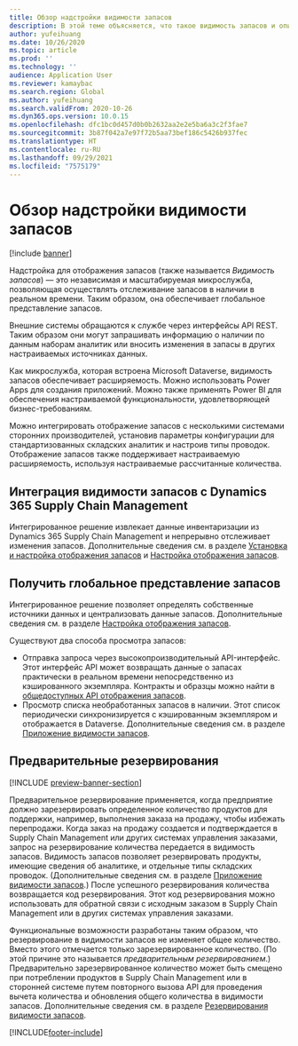 ```yaml
---
title: Обзор надстройки видимости запасов
description: В этой теме объясняется, что такое видимость запасов и описываются ее возможности.
author: yufeihuang
ms.date: 10/26/2020
ms.topic: article
ms.prod: ''
ms.technology: ''
audience: Application User
ms.reviewer: kamaybac
ms.search.region: Global
ms.author: yufeihuang
ms.search.validFrom: 2020-10-26
ms.dyn365.ops.version: 10.0.15
ms.openlocfilehash: dfc1bc0d457d0b0b2632aa2e2e5ba6a3c2f3fae7
ms.sourcegitcommit: 3b87f042a7e97f72b5aa73bef186c5426b937fec
ms.translationtype: HT
ms.contentlocale: ru-RU
ms.lasthandoff: 09/29/2021
ms.locfileid: "7575179"
---
```

# <a name="inventory-visibility-add-in-overview"></a>Обзор надстройки видимости запасов

[!include [banner](../includes/banner.md)]

Надстройка для отображения запасов (также называется *Видимость запасов*) — это независимая и масштабируемая микрослужба, позволяющая осуществлять отслеживание запасов в наличии в реальном времени. Таким образом, она обеспечивает глобальное представление запасов.

Внешние системы обращаются к службе через интерфейсы API REST. Таким образом они могут запрашивать информацию о наличии по данным наборам аналитик или вносить изменения в запасы в других настраиваемых источниках данных.

Как микрослужба, которая встроена Microsoft Dataverse, видимость запасов обеспечивает расширяемость. Можно использовать Power Apps для создания приложений. Можно также применять Power BI для обеспечения настраиваемой функциональности, удовлетворяющей бизнес-требованиям.

Можно интегрировать отображение запасов с несколькими системами сторонних производителей, установив параметры конфигурации для стандартизованных складских аналитик и настроив типы проводок. Отображение запасов также поддерживает настраиваемую расширяемость, используя настраиваемые рассчитанные количества.

## <a name="inventory-visibility-integration-with-dynamics-365-supply-chain-management"></a>Интеграция видимости запасов с Dynamics 365 Supply Chain Management

Интегрированное решение извлекает данные инвентаризации из Dynamics 365 Supply Chain Management и непрерывно отслеживает изменения запасов. Дополнительные сведения см. в разделе [Установка и настройка отображения запасов](inventory-visibility-setup.md) и [Настройка отображения запасов](inventory-visibility-configuration.md).

## <a name="get-a-global-view-of-inventory"></a>Получить глобальное представление запасов

Интегрированное решение позволяет определять собственные источники данных и централизовать данные запасов. Дополнительные сведения см. в разделе [Настройка отображения запасов](inventory-visibility-configuration.md).

Существуют два способа просмотра запасов:

- Отправка запроса через высокопроизводительный API-интерфейс. Этот интерфейс API может возвращать данные о запасах практически в реальном времени непосредственно из кэшированного экземпляра. Контракты и образцы можно найти в [общедоступных API отображения запасов](inventory-visibility-api.md).
- Просмотр списка необработанных запасов в наличии. Этот список периодически синхронизируется с кэшированным экземпляром и отображается в Dataverse. Дополнительные сведения см. в разделе [Приложение видимости запасов](inventory-visibility-power-platform.md).

## <a name="soft-reservations"></a>Предварительные резервирования

[!INCLUDE [preview-banner-section](../../includes/preview-banner-section.md)]

Предварительное резервирование применяется, когда предприятие должно зарезервировать определенное количество продуктов для поддержки, например, выполнения заказа на продажу, чтобы избежать перепродажи. Когда заказ на продажу создается и подтверждается в Supply Chain Management или других системах управления заказами, запрос на резервирование количества передается в видимость запасов. Видимость запасов позволяет резервировать продукты, имеющие сведения об аналитике, и отдельные типы складских проводок. (Дополнительные сведения см. в разделе [Приложение видимости запасов](inventory-visibility-power-platform.md).) После успешного резервирования количества возвращается код резервирования. Этот код резервирования можно использовать для обратной связи с исходным заказом в Supply Chain Management или в других системах управления заказами.

Функциональные возможности разработаны таким образом, что резервирование в видимости запасов не изменяет общее количество. Вместо этого отмечается только зарезервированное количество. (По этой причине это называется *предварительным резервированием*.) Предварительно зарезервированное количество может быть смещено при потреблении продуктов в Supply Chain Management или в сторонней системе путем повторного вызова API для проведения вычета количества и обновления общего количества в видимости запасов. Дополнительные сведения см. в разделе [Резервирования видимости запасов](inventory-visibility-reservations.md).

[!INCLUDE[footer-include](../../includes/footer-banner.md)]

